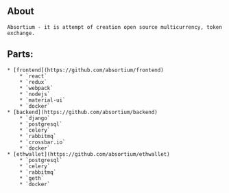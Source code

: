 ## About
    Absortium - it is attempt of creation open source multicurrency, token exchange.  

## Parts:
    * [frontend](https://github.com/absortium/frontend)
        * `react`
        * `redux`
        * `webpack`
        * `nodejs`
        * `material-ui`
        * `docker`
    * [backend](https://github.com/absortium/backend)
        * `django`
        * `postgresql`
        * `celery`
        * `rabbitmq`
        * `crossbar.io`
        * `docker`
    * [ethwallet](https://github.com/absortium/ethwallet)
        * `postgresql`
        * `celery`
        * `rabbitmq`
        * `geth`
        * `docker`
